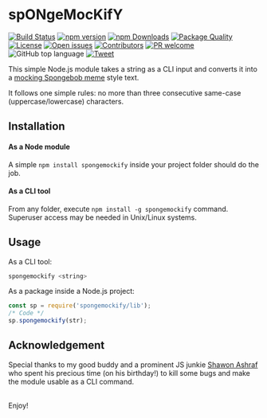 # spONgeMocKifY

[![Build Status](https://travis-ci.org/maacpiash/spongemockify.svg?branch=master)](https://travis-ci.org/maacpiash/spongemockify)
[![npm version](https://badge.fury.io/js/spongemockify.svg)](https://www.npmjs.com/package/spongemockify)
[![npm Downloads](https://img.shields.io/npm/dt/spongemockify.svg)](https://www.npmjs.com/package/spongemockify)
[![Package Quality](https://npm.packagequality.com/shield/spongemockify.svg)](https://packagequality.com/#?package=spongemockify)
[![License](https://img.shields.io/github/license/maacpiash/spongemockify.svg)](https://github.com/maacpiash/spongemockify/blob/master/LICENSE)
[![Open issues](https://img.shields.io/github/issues/maacpiash/spongemockify.svg)](https://github.com/maacpiash/spongemockify/issues)
[![Contributors](https://img.shields.io/github/contributors/maacpiash/spongemockify.svg)](https://github.com/maacpiash/spongemockify/graphs/contributors)
[![PR welcome](https://img.shields.io/badge/PR-welcome-green.svg)](https://github.com/maacpiash/spongemockify/pulls)
![GitHub top language](https://img.shields.io/github/languages/top/maacpiash/spONgeMocKifY.svg?color=green&style=flat)
[![Tweet](https://img.shields.io/twitter/url/http/shields.io.svg?style=social)](https://twitter.com/intent/tweet?url=https%3A//github.com/maacpiash/spongemockify&text=cHeCK%20tHIs%20Out%21)

This simple Node.js module takes a string as a CLI input and converts it into a [mocking Spongebob meme](https://knowyourmeme.com/memes/mocking-spongebob) style text.

It follows one simple rules: no more than three consecutive same-case (uppercase/lowercase) characters.

## Installation

#### As a Node module
A simple `npm install spongemockify` inside your project folder should do the job.

#### As a CLI tool
From any folder, execute `npm install -g spongemockify` command. Superuser access may be needed in Unix/Linux systems.

## Usage
As a CLI tool:
```bash
spongemockify <string>
```

As a package inside a Node.js project:
```JavaScript
const sp = require('spongemockify/lib');
/* Code */
sp.spongemockify(str);
```

## Acknowledgement

Special thanks to my good buddy and a prominent JS junkie [Shawon Ashraf](https://github.com/ShawonAshraf) who spent his precious time (on his birthday!) to kill some bugs and make the module usable as a CLI command.
<br><br>

Enjoy!
